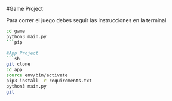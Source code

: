 #Game Project

Para correr el juego debes seguir las instrucciones en la terminal

```sh
cd game
python3 main.py 
```pip

#App Project
```sh
git clone
cd app
source env/bin/activate
pip3 install -r requirements.txt
python3 main.py
git
```